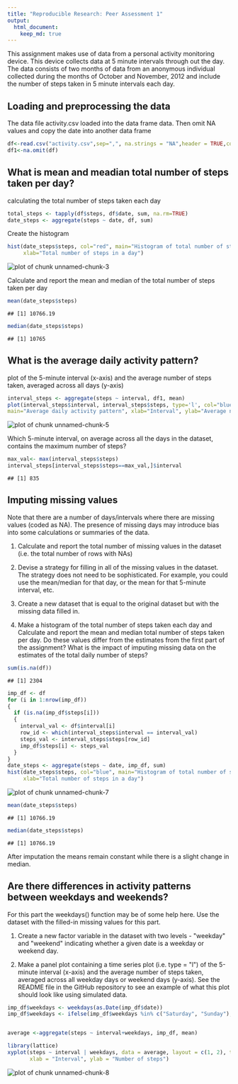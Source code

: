 ```yaml
---
title: "Reproducible Research: Peer Assessment 1"
output: 
  html_document:
    keep_md: true
---
```



This assignment makes use of data from a personal activity monitoring device. This device collects data at 5 minute intervals through out the day. The data consists of two months of data from an anonymous individual collected during the months of October and November, 2012 and include the number of steps taken in 5 minute intervals each day.

## Loading and preprocessing the data
The data file activity.csv loaded into the data frame data. Then omit NA values and copy the date into another data frame

```r
df<-read.csv("activity.csv",sep=",", na.strings = "NA",header = TRUE,colClasses=c("integer", "Date", "integer"))
df1<-na.omit(df)
```


## What is mean and meadian total number of steps taken per day?

calculating the total number of steps taken each day

```r
total_steps <- tapply(df$steps, df$date, sum, na.rm=TRUE)
date_steps <- aggregate(steps ~ date, df, sum)
```
Create the histogram

```r
hist(date_steps$steps, col="red", main="Histogram of total number of steps taken per day", 
     xlab="Total number of steps in a day")
```

![plot of chunk unnamed-chunk-3](figure/unnamed-chunk-3-1.png) 

Calculate and report the mean and median of the total number of steps taken per day

```r
mean(date_steps$steps)
```

```
## [1] 10766.19
```

```r
median(date_steps$steps)
```

```
## [1] 10765
```

## What is the average daily activity pattern?
 
 plot of the 5-minute interval (x-axis) and the average number of steps taken, averaged across all days (y-axis)

```r
interval_steps <- aggregate(steps ~ interval, df1, mean)
plot(interval_steps$interval, interval_steps$steps, type='l', col="blue", 
main="Average daily activity pattern", xlab="Interval", ylab="Average number of steps")
```

![plot of chunk unnamed-chunk-5](figure/unnamed-chunk-5-1.png) 

Which 5-minute interval, on average across all the days in the dataset, contains the maximum number of steps?

```r
max_val<- max(interval_steps$steps)
interval_steps[interval_steps$steps==max_val,]$interval
```

```
## [1] 835
```

## Imputing missing values
Note that there are a number of days/intervals where there are missing values (coded as NA). The presence of missing days may introduce bias into some calculations or summaries of the data.

1. Calculate and report the total number of missing values in the dataset (i.e. the total number of rows with NAs)

2. Devise a strategy for filling in all of the missing values in the dataset. The strategy does not need to be sophisticated. For example, you could use the mean/median for that day, or the mean for that 5-minute interval, etc.

3. Create a new dataset that is equal to the original dataset but with the missing data filled in.

4. Make a histogram of the total number of steps taken each day and Calculate and report the mean and median total number of steps taken per day. Do these values differ from the estimates from the first part of the assignment? What is the impact of imputing missing data on the estimates of the total daily number of steps?

```r
sum(is.na(df))
```

```
## [1] 2304
```

```r
imp_df <- df
for (i in 1:nrow(imp_df))
{
  if (is.na(imp_df$steps[i]))
  {
    interval_val <- df$interval[i]
    row_id <- which(interval_steps$interval == interval_val)
    steps_val <- interval_steps$steps[row_id]
    imp_df$steps[i] <- steps_val
  }
}
date_steps <- aggregate(steps ~ date, imp_df, sum)
hist(date_steps$steps, col="blue", main="Histogram of total number of steps taken per day", 
     xlab="Total number of steps in a day")
```

![plot of chunk unnamed-chunk-7](figure/unnamed-chunk-7-1.png) 

```r
mean(date_steps$steps)
```

```
## [1] 10766.19
```

```r
median(date_steps$steps)
```

```
## [1] 10766.19
```
After imputation the means remain constant while there is a slight change in median.


## Are there differences in activity patterns between weekdays and weekends?
For this part the weekdays() function may be of some help here. Use the dataset with the filled-in missing values for this part.

1. Create a new factor variable in the dataset with two levels - "weekday" and "weekend" indicating whether a given date is a weekday or weekend day.

2. Make a panel plot containing a time series plot (i.e. type = "l") of the 5-minute interval (x-axis) and the average number of steps taken, averaged across all weekday days or weekend days (y-axis). See the README file in the GitHub repository to see an example of what this plot should look like using simulated data.


```r
imp_df$weekdays <- weekdays(as.Date(imp_df$date))
imp_df$weekdays <- ifelse(imp_df$weekdays %in% c("Saturday", "Sunday"),"weekend", "weekday")


average <-aggregate(steps ~ interval+weekdays, imp_df, mean)

library(lattice)
xyplot(steps ~ interval | weekdays, data = average, layout = c(1, 2), type="l", 
       xlab = "Interval", ylab = "Number of steps")
```

![plot of chunk unnamed-chunk-8](figure/unnamed-chunk-8-1.png) 
